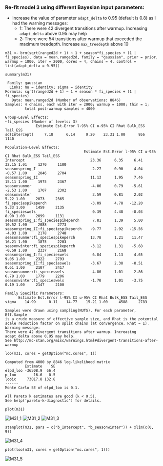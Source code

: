 ### Re-fit model 3 using different Bayesian input parameters:

- Increase the value of parameter `adapt_delta` to 0.95 (default is 0.8) as I had the warning messages:
  - 1: There were 42 divergent transitions after warmup. Increasing `adapt_delta` above 0.95 may help
  - 2: There were 54 transitions after warmup that exceeded the maximum treedepth. Increase `max_treedepth` above 10
                                         
`m31 <- brm(sqrt(ranged2d + 1) ~ 1 + season*fi_species + (1 | fi_species), data = mean.ranged2d, family = "gaussian", prior = prior, warmup = 1000, iter = 2000, cores = 4, chains = 4, control = list(adapt_delta = 0.95))`

`summary(m31)`
```
 Family: gaussian 
  Links: mu = identity; sigma = identity 
Formula: sqrt(ranged2d + 1) ~ 1 + season * fi_species + (1 | fi_species) 
   Data: mean.ranged2d (Number of observations: 8846) 
Samples: 4 chains, each with iter = 2000; warmup = 1000; thin = 1;
         total post-warmup samples = 4000

Group-Level Effects: 
~fi_species (Number of levels: 3) 
              Estimate Est.Error l-95% CI u-95% CI Rhat Bulk_ESS Tail_ESS
sd(Intercept)     7.18      6.14     0.20    23.31 1.00      956     1140

Population-Level Effects: 
                                    Estimate Est.Error l-95% CI u-95% CI Rhat Bulk_ESS Tail_ESS
Intercept                              23.36      6.35     6.41    32.15 1.01     1270     1100
seasonspring_I                         -2.27      0.90    -4.04    -0.57 1.00     2046     2704
seasonspring_II                        11.13      1.95     7.46    15.11 1.00     1975     2367
seasonsummer                           -4.06      0.79    -5.61    -2.53 1.00     1707     2302
seasonwinter                            3.59      0.81     2.02     5.22 1.00     2073     2365
fi_speciespikeperch                    -3.09      4.78   -12.20     5.33 1.00     1459     2135
fi_specieswels                          0.39      4.48    -8.03     8.90 1.00     2099     1131
seasonspring_I:fi_speciespikeperch      7.81      1.39     5.00    10.52 1.00     2088     2773
seasonspring_II:fi_speciespikeperch    -9.77      2.92   -15.56    -4.03 1.00     2178     2748
seasonsummer:fi_speciespikeperch       13.78      1.21    11.47    16.21 1.00     1875     2203
seasonwinter:fi_speciespikeperch       -3.12      1.31    -5.68    -0.59 1.00     2337     2168
seasonspring_I:fi_specieswels           6.84      1.13     4.65     9.05 1.00     2322     2793
seasonspring_II:fi_specieswels         -3.67      2.38    -8.51     0.61 1.00     2107     2417
seasonsummer:fi_specieswels             4.80      1.01     2.86     6.78 1.00     1779     2206
seasonwinter:fi_specieswels            -1.70      1.01    -3.75     0.19 1.00     2147     2100

Family Specific Parameters: 
      Estimate Est.Error l-95% CI u-95% CI Rhat Bulk_ESS Tail_ESS
sigma    14.99      0.11    14.77    15.21 1.00     4588     2783

Samples were drawn using sampling(NUTS). For each parameter, Eff.Sample 
is a crude measure of effective sample size, and Rhat is the potential 
scale reduction factor on split chains (at convergence, Rhat = 1).
Warning message:
There were 42 divergent transitions after warmup. Increasing adapt_delta above 0.95 may help.
See http://mc-stan.org/misc/warnings.html#divergent-transitions-after-warmup
```

`loo(m31, cores = getOption("mc.cores", 1))`

```
Computed from 4000 by 8846 log-likelihood matrix
         Estimate    SE
elpd_loo -36508.9  66.4
p_loo        16.6   0.5
looic     73017.8 132.8
------
Monte Carlo SE of elpd_loo is 0.1.

All Pareto k estimates are good (k < 0.5).
See help('pareto-k-diagnostic') for details.
```


`plot(m31)`

![M31_1](/Plots/M31_1.png "M31_1")
![M31_2](/Plots/M31_2.png "M31_2")
![M31_3](/Plots/M31_3.png "M31_3")

`stanplot(m31, pars = c("b_Intercept", "b_seasonwinter")) + xlim(c(0, 9))`

![M31_4](/Plots/M31_4.png "M31_4")

`plot(loo(m31, cores = getOption("mc.cores", 1)))`

![M31_5](/Plots/M31_5.png "M31_5")

